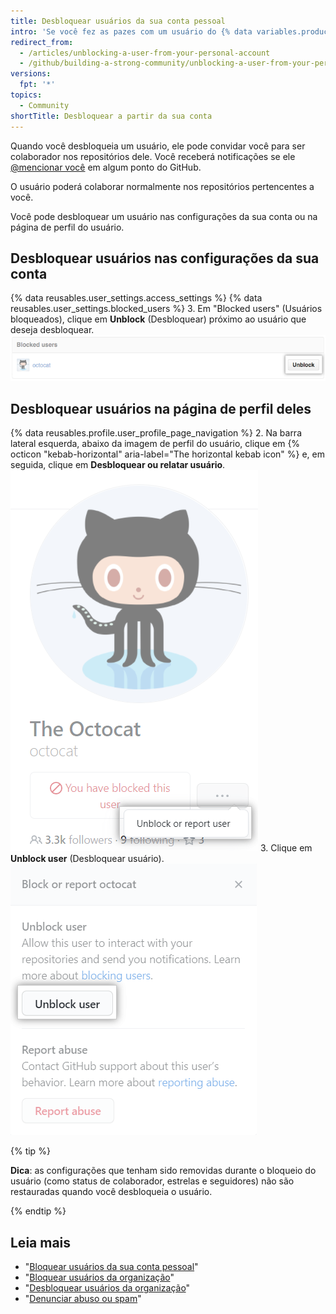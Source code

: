 ```yaml
---
title: Desbloquear usuários da sua conta pessoal
intro: 'Se você fez as pazes com um usuário do {% data variables.product.prodname_dotcom %} que tinha bloqueado, pode desbloquear a conta dele.'
redirect_from:
  - /articles/unblocking-a-user-from-your-personal-account
  - /github/building-a-strong-community/unblocking-a-user-from-your-personal-account
versions:
  fpt: '*'
topics:
  - Community
shortTitle: Desbloquear a partir da sua conta
---
```


Quando você desbloqueia um usuário, ele pode convidar você para ser colaborador nos repositórios dele. Você receberá notificações se ele [@mencionar você](/articles/basic-writing-and-formatting-syntax/#mentioning-people-and-teams) em algum ponto do GitHub.

O usuário poderá colaborar normalmente nos repositórios pertencentes a você.

Você pode desbloquear um usuário nas configurações da sua conta ou na página de perfil do usuário.

## Desbloquear usuários nas configurações da sua conta

{% data reusables.user_settings.access_settings %}
{% data reusables.user_settings.blocked_users %}
3. Em "Blocked users" (Usuários bloqueados), clique em **Unblock** (Desbloquear) próximo ao usuário que deseja desbloquear. ![Botão Unblock user (Desbloquear usuário)](/assets/images/help/organizations/org-unblock-user-button.png)

## Desbloquear usuários na página de perfil deles

{% data reusables.profile.user_profile_page_navigation %}
2. Na barra lateral esquerda, abaixo da imagem de perfil do usuário, clique em {% octicon "kebab-horizontal" aria-label="The horizontal kebab icon" %} e, em seguida, clique em  **Desbloquear ou relatar usuário**. ![Link Unblock or report user (Desbloquear ou denunciar usuário)](/assets/images/help/profile/profile-unblock-or-report-user.png)
3. Clique em **Unblock user** (Desbloquear usuário). ![Caixa de diálogo modal com opção para desbloquear o usuário ou denunciar um abuso](/assets/images/help/profile/profile-unblockuser.png)

{% tip %}

**Dica**: as configurações que tenham sido removidas durante o bloqueio do usuário (como status de colaborador, estrelas e seguidores) não são restauradas quando você desbloqueia o usuário.

{% endtip %}

## Leia mais

- "[Bloquear usuários da sua conta pessoal](/communities/maintaining-your-safety-on-github/blocking-a-user-from-your-personal-account)"
- "[Bloquear usuários da organização](/communities/maintaining-your-safety-on-github/blocking-a-user-from-your-organization)"
- "[Desbloquear usuários da organização](/communities/maintaining-your-safety-on-github/unblocking-a-user-from-your-organization)"
- "[Denunciar abuso ou spam](/communities/maintaining-your-safety-on-github/reporting-abuse-or-spam)"
